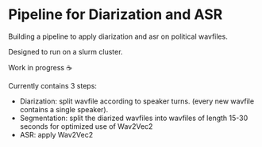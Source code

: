 # Pipeline for Diarization and ASR

Building a pipeline to apply diarization and asr on political wavfiles.

Designed to run on a slurm cluster.

Work in progress ☕

Currently contains 3 steps:

- Diarization: split wavfile according to speaker turns. (every new wavfile contains a single speaker).
- Segmentation: split the diarized wavfiles into wavfiles of length 15-30 seconds for optimized use of Wav2Vec2
- ASR: apply Wav2Vec2